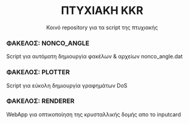 <h1 align=center> ΠΤΥΧΙΑΚΗ KKR </h1>
<p align=center> Κοινό repository για τα script της πτυχιακής </p>

### ΦΑΚΕΛΟΣ: NONCO_ANGLE
Script για αυτόματη δημιουργία φακέλων & αρχείων nonco_angle.dat

### ΦΑΚΕΛΟΣ: PLOTTER
Script για εύκολη δημιουργία γραφημάτων DoS

### ΦΑΚΕΛΟΣ: RENDERER
WebApp για οπτικοποίηση της κρυσταλλικής δομής απο το inputcard
